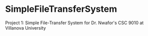# SimpleFileTransferSystem
Project 1: Simple File-Transfer System for Dr. Nwafor's CSC 9010 at Villanova University
